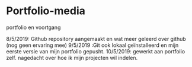 # Portfolio-media
portfolio en voortgang

8/5/2019: Github repository aangemaakt en wat meer geleerd over github (nog geen ervaring mee) 
9/5/2019 :Git ook lokaal geïnstalleerd en mijn eerste versie van mijn portfolio gepusht.
10/5/2019: gewerkt aan portfolio zelf. nagedacht over hoe ik mijn projecten wil indelen.
